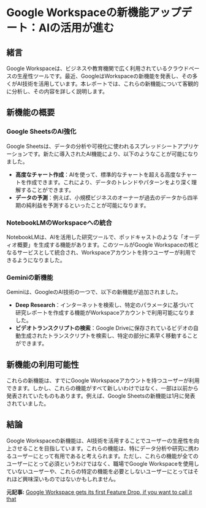 # Google Workspaceの新機能アップデート：AIの活用が進む

## 緒言

Google Workspaceは、ビジネスや教育機関で広く利用されているクラウドベースの生産性ツールです。最近、GoogleはWorkspaceの新機能を発表し、その多くがAI技術を活用しています。本レポートでは、これらの新機能について客観的に分析し、その内容を詳しく説明します。

## 新機能の概要

### Google SheetsのAI強化

Google Sheetsは、データの分析や可視化に使われるスプレッドシートアプリケーションです。新たに導入されたAI機能により、以下のようなことが可能になりました。

- **高度なチャート作成**：AIを使って、標準的なチャートを超える高度なチャートを作成できます。これにより、データのトレンドやパターンをより深く理解することができます。
- **データの予測**：例えば、小規模ビジネスのオーナーが過去のデータから四半期の純利益を予測するといったことが可能になります。

### NotebookLMのWorkspaceへの統合

NotebookLMは、AIを活用した研究ツールで、ポッドキャストのような「オーディオ概要」を生成する機能があります。このツールがGoogle Workspaceの核となるサービスとして統合され、Workspaceアカウントを持つユーザーが利用できるようになりました。

### Geminiの新機能

Geminiは、GoogleのAI技術の一つで、以下の新機能が追加されました。

- **Deep Research**：インターネットを検索し、特定のパラメータに基づいて研究レポートを作成する機能がWorkspaceアカウントで利用可能になりました。
- **ビデオトランスクリプトの検索**：Google Driveに保存されているビデオの自動生成されたトランスクリプトを検索し、特定の部分に素早く移動することができます。

## 新機能の利用可能性

これらの新機能は、すでにGoogle Workspaceアカウントを持つユーザーが利用できます。しかし、これらの機能がすべて新しいわけではなく、一部は以前から発表されていたものもあります。例えば、Google Sheetsの新機能は1月に発表されていました。

## 結論

Google Workspaceの新機能は、AI技術を活用することでユーザーの生産性を向上させることを目指しています。これらの機能は、特にデータ分析や研究に携わるユーザーにとって有用であると考えられます。ただし、これらの機能が全てのユーザーにとって必須というわけではなく、職場でGoogle Workspaceを使用していないユーザーや、これらの特定の機能を必要としないユーザーにとってはそれほど興味深いものではないかもしれません。

**元記事:** [Google Workspace gets its first Feature Drop, if you want to call it that](https://www.androidpolice.com/google-workspace-first-feature-drop/)